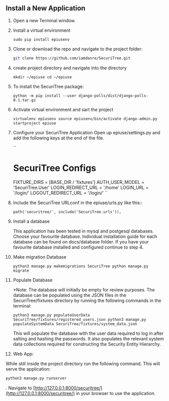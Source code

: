 


Install a New Application
-----------
1. Open a new Terminal window.



1. Install a virtual environment

    ``
    sudo pip install epiusenv
    ``

2. Clone or download the repo and navigate to the project folder:

   ```sh
   git clone https://github.com/iamdanre/SecuriTree.git
   ```

3. create project directory and navigate into the  directory

    ``
    mkdir ~/epiuse
    cd ~/epiuse
   ``

3. To install the SecuriTree package:

   ``
    python -m pip install --user django-polls/dist/django-polls-0.1.tar.gz
    ``

2. Activate virtual environment and sart the project

    ``
    virtualenv epiusenv
    source epiusenv/bin/activate
    django-admin.py startproject epiuse
    ``

4. Configure your SecuriTree Application
Open up epiuse/settings.py and add the following keys at the end of the file.

    ``
    # SecuriTree Configs
    FIXTURE_DIRS = [BASE_DIR / 'fixtures']
    AUTH_USER_MODEL = 'SecuriTree.User'
    LOGIN_REDIRECT_URL = '/home'
    LOGIN_URL = '/login/'
    LOGOUT_REDIRECT_URL = '/login/'
    ``
2. Include the SecuriTree URLconf in the epiuse/urls.py like this::

    ``
    path('securitree/', include('SecuriTree.urls')),
    ``

3. Install a database

   This application has been tested in mysql and postgesql databases. Choose your favourite database. Individual installation guide for each database can be found on docs/database folder. If you have your favourite database installed and configured continue to step 4.


4. Make migration Database

    ``
    python3 manage.py makemigrations SecuriTree
    python manage.py migrate
    ``
 
4. Populate Database

   \*Note: The database will initially be empty for review purposes. The database can be populated using the JSON files in the SecuriTree/fixtures directory by running the following commands in the terminal:

    ``
    python3 manage.py populateUserData SecuriTree/fixtures/registered_users.json
    python3 manage.py populateSystemData SecuriTree/fixtures/system_data.json
    ``

    This will populate the database with the user data required to log in after salting and hashing the passwords. It also populates the relevant system data collections required for constructing the Security Entity Hierarchy.

4. Web App: 

While still inside the project directory run the following command. This will serve the application:

   ```sh
   python3 manage.py runserver
   ```
   .
   Navigate to [http://127.0.0.1:8000/securitree/](http://127.0.0.1:8000/securitree/) in your browser to use the application.
